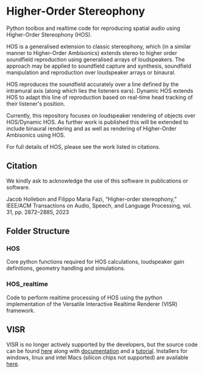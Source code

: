 Higher-Order Stereophony
==================

Python toolbox and realtime code for reproducing spatial audio using Higher-Order Stereophony (HOS).

HOS is a generalised extension to classic stereophony, which (in a similar manner to Higher-Order Ambisonics) extends stereo to higher order soundfield reproduction using generalised arrays of loudspeakers. The approach may be applied to soundfield capture and synthesis, soundfield manipulation and reproduction over loudspeaker arrays or binaural. 

HOS reproduces the soundfield accurately over a line defined by the intramural axis (along which lies the listeners ears). Dynamic HOS extends HOS to adapt this line of reproduction based on real-time head tracking of their listener's position.

Currently, this repository focuses on loudspeaker rendering of objects over HOS/Dynamic HOS. As further work is published this will be extended to include binaural rendering and as well as rendering of Higher-Order Ambisonics using HOS. 

For full details of HOS, please see the work listed in citations.


Citation
-----

We kindly ask to acknowledge the use of this software in publications or software.

Jacob Hollebon and Filippo Maria Fazi, “Higher-order stereophony,” IEEE/ACM Transactions on Audio, Speech, and Language Processing, vol. 31, pp. 2872–2885, 2023



## Folder Structure

### HOS

Core python functions required for HOS calculations, loudspeaker gain definitions, geometry handling and simulations.

### HOS_realtime

Code to perform realtime processing of HOS using the python implementation of the Versatile Interactive Realtime Renderer (VISR) framework.

## VISR

VISR is no longer actively supported by the developers, but the source code can be found [here](https://github.com/s3a-spatialaudio/VISR) along with [documentation](https://cvssp.org/data/s3a/public/VISR/visr_installers/0.12.1/macosx/build_py36/doc/userdoc/html/index.html) and a [tutorial](https://github.com/s3a-spatialaudio/visr-tutorial-code). Installers for windows, linux and intel Macs (silicon chips not supported) are available [here](https://cvssp.org/data/s3a/public/VISR/visr_installers/0.12.0/).



